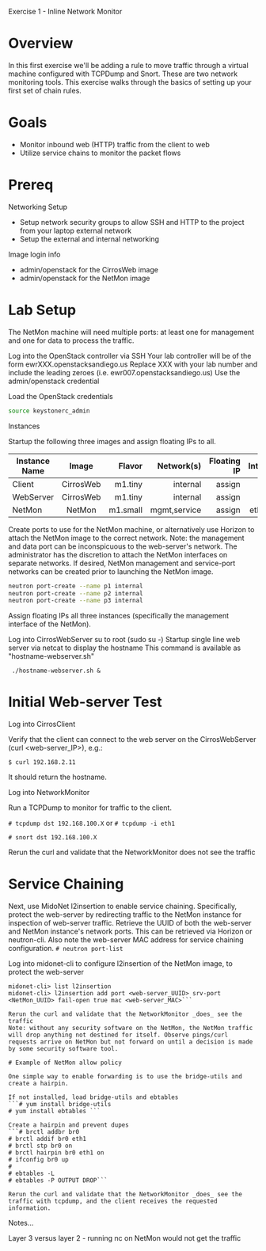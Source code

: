 
Exercise 1 - Inline Network Monitor

# Overview

In this first exercise we'll be adding a rule to move traffic through a virtual machine configured with TCPDump and Snort. These are two network monitoring tools. This exercise walks through the basics of setting up your first set of chain rules.

# Goals

  * Monitor inbound web (HTTP) traffic from the client to web
  * Utilize service chains to monitor the packet flows

# Prereq
Networking Setup
  * Setup network security groups to allow SSH and HTTP to the project from your laptop external network
  * Setup the external and internal networking

Image login info

  * admin/openstack for the CirrosWeb image
  * admin/openstack for the NetMon image

# Lab Setup

The NetMon machine will need multiple ports: at least one for management and one for data to process the traffic.

Log into the OpenStack controller via SSH
Your lab controller will be of the form ewrXXX.openstacksandiego.us
Replace XXX with your lab number and include the leading zeroes (i.e. ewr007.openstacksandiego.us)
Use the admin/openstack credential

Load the OpenStack credentials
```bash
source keystonerc_admin
```

Instances

Startup the following three images and assign floating IPs to all.

| Instance Name | Image         | Flavor  | Network(s)      | Floating IP | Interfaces          |
| ------------- |:-------------:| -------:|----------------:|------------:|--------------------:|
| Client        | CirrosWeb     | m1.tiny | internal        |  assign     | eth0                |
| WebServer     | CirrosWeb     | m1.tiny | internal        |  assign     | eth0                |
| NetMon        | NetMon        | m1.small| mgmt,service    |  assign     | eth0, eth1          |

Create ports to use for the NetMon machine, or alternatively use Horizon to attach the NetMon image to the correct network.
Note: the management and data port can be inconspicuous to the web-server's network. The administrator has the discretion to attach the NetMon interfaces on separate networks. If desired, NetMon management and service-port networks can be created prior to launching the NetMon image.

```bash
neutron port-create --name p1 internal
neutron port-create --name p2 internal
neutron port-create --name p3 internal
```

Assign floating IPs all three instances (specifically the management interface of the NetMon).

Log into CirrosWebServer
su to root (sudo su -)
Startup single line web server via netcat to display the hostname
This command is available as "hostname-webserver.sh"

``` ./hostname-webserver.sh &```

# Initial Web-server Test

Log into CirrosClient

Verify that the client can connect to the web server on the CirrosWebServer (curl <web-server_IP>), e.g.:

```$ curl 192.168.2.11```

It should return the hostname.


Log into NetworkMonitor 

Run a TCPDump to monitor for traffic to the client.

```# tcpdump dst 192.168.100.X```
or
```# tcpdump -i eth1```

```# snort dst 192.168.100.X```


Rerun the curl and validate that the NetworkMonitor does not see the traffic


# Service Chaining

Next, use MidoNet l2insertion to enable service chaining. Specifically, protect the web-server by redirecting traffic to the NetMon instance for inspection of web-server traffic.
Retrieve the UUID of both the web-server and NetMon instance's network ports. This can be retrieved via Horizon or neutron-cli. Also note the web-server MAC address for service chaining configuration.
```# neutron port-list```

Log into midonet-cli to configure l2insertion of the NetMon image, to protect the web-server
```# midonet-cli
midonet-cli> list l2insertion
midonet-cli> l2insertion add port <web-server_UUID> srv-port <NetMon_UUID> fail-open true mac <web-server_MAC>```

Rerun the curl and validate that the NetworkMonitor _does_ see the traffic
Note: without any security software on the NetMon, the NetMon traffic will drop anything not destined for itself. Observe pings/curl requests arrive on NetMon but not forward on until a decision is made by some security software tool. 

# Example of NetMon allow policy

One simple way to enable forwarding is to use the bridge-utils and create a hairpin.

If not installed, load bridge-utils and ebtables
```# yum install bridge-utils
# yum install ebtables ```

Create a hairpin and prevent dupes
```# brctl addbr br0
# brctl addif br0 eth1
# brctl stp br0 on
# brctl hairpin br0 eth1 on
# ifconfig br0 up
#
# ebtables -L
# ebtables -P OUTPUT DROP```

Rerun the curl and validate that the NetworkMonitor _does_ see the traffic with tcpdump, and the client receives the requested information.
```
Notes...

Layer 3 versus layer 2 - running nc on NetMon would not get the traffic





